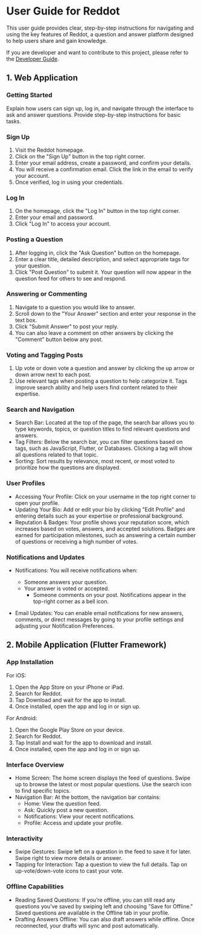 # User Guide for Reddot

This user guide provides clear, step-by-step instructions for navigating and using the key features of Reddot, a
question and answer platform designed to help users share and gain knowledge.

If you are developer and want to contribute to this project, please refer to the [Developer Guide](docs/DEV.md).

## 1. Web Application

### Getting Started

Explain how users can sign up, log in, and navigate through the interface to ask and answer questions. Provide
step-by-step instructions for basic tasks.

### Sign Up

1. Visit the Reddot homepage.
2. Click on the "Sign Up" button in the top right corner.
3. Enter your email address, create a password, and confirm your details.
4. You will receive a confirmation email. Click the link in the email to verify your account.
5. Once verified, log in using your credentials.

### Log In

1. On the homepage, click the "Log In" button in the top right corner.
2. Enter your email and password.
3. Click "Log In" to access your account.

### Posting a Question

1. After logging in, click the "Ask Question" button on the homepage.
2. Enter a clear title, detailed description, and select appropriate tags for your question.
3. Click "Post Question" to submit it. Your question will now appear in the question feed for others to see and respond.

### Answering or Commenting

1. Navigate to a question you would like to answer.
2. Scroll down to the "Your Answer" section and enter your response in the text box.
3. Click "Submit Answer" to post your reply.
4. You can also leave a comment on other answers by clicking the "Comment" button below any post.

### Voting and Tagging Posts

1. Up vote or down vote a question and answer by clicking the up arrow or down arrow next to each post.
2. Use relevant tags when posting a question to help categorize it. Tags improve search ability and help users find
   content related to their expertise.

### Search and Navigation

- Search Bar: Located at the top of the page, the search bar allows you to type keywords, topics, or question titles to
  find relevant questions and answers.
- Tag Filters: Below the search bar, you can filter questions based on tags, such as JavaScript, Flutter, or Databases.
  Clicking a tag will show all questions related to that topic.
- Sorting: Sort results by relevance, most recent, or most voted to prioritize how the questions are displayed.

### User Profiles

- Accessing Your Profile: Click on your username in the top right corner to open your profile.
- Updating Your Bio: Add or edit your bio by clicking "Edit Profile" and entering details such as your expertise or
  professional background.
- Reputation & Badges: Your profile shows your reputation score, which increases based on votes, answers, and accepted
  solutions. Badges are earned for participation milestones, such as answering a certain number of questions or
  receiving a high number of votes.

### Notifications and Updates

- Notifications: You will receive notifications when:
    - Someone answers your question.
    - Your answer is voted or accepted.
        - Someone comments on your post.
          Notifications appear in the top-right corner as a bell icon.

- Email Updates: You can enable email notifications for new answers, comments, or direct messages by going to your
  profile settings and adjusting your Notification Preferences.

## 2. Mobile Application (Flutter Framework)

### App Installation

For iOS:

1. Open the App Store on your iPhone or iPad.
2. Search for Reddot.
3. Tap Download and wait for the app to install.
4. Once installed, open the app and log in or sign up.

For Android:

1. Open the Google Play Store on your device.
2. Search for Reddot.
3. Tap Install and wait for the app to download and install.
4. Once installed, open the app and log in or sign up.

### Interface Overview

- Home Screen: The home screen displays the feed of questions. Swipe up to browse the latest or most popular questions.
  Use the search icon to find specific topics.
- Navigation Bar: At the bottom, the navigation bar contains:
    - Home: View the question feed.
    - Ask: Quickly post a new question.
    - Notifications: View your recent notifications.
    - Profile: Access and update your profile.

### Interactivity

- Swipe Gestures: Swipe left on a question in the feed to save it for later. Swipe right to view more details or answer.
- Tapping for Interaction: Tap a question to view the full details. Tap on up-vote/down-vote icons to cast your vote.

### Offline Capabilities

- Reading Saved Questions: If you’re offline, you can still read any questions you’ve saved by swiping left and
  choosing "Save for Offline." Saved questions are available in the Offline tab in your profile.
- Drafting Answers Offline: You can also draft answers while offline. Once reconnected, your drafts will sync and post
  automatically.
